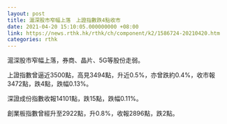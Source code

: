 ```yaml
---
layout: post
title: 滬深股市窄幅上落　上證指數跌4點收市
date: 2021-04-20 15:10:05.000000000 +08:00
link: https://news.rthk.hk/rthk/ch/component/k2/1586724-20210420.htm
categories: rthk
---
```


滬深股市窄幅上落，券商、晶片、5G等股份走弱。

上證指數曾逼近3500點，高見3494點，升近0.5%，亦曾跌約0.4%，收市報3472點，跌4點，跌幅0.13%。

深證成份指數收報14101點，跌15點，跌幅0.11%。

創業板指數曾經升至2922點，升0.8%，收報2896點，跌2點。
